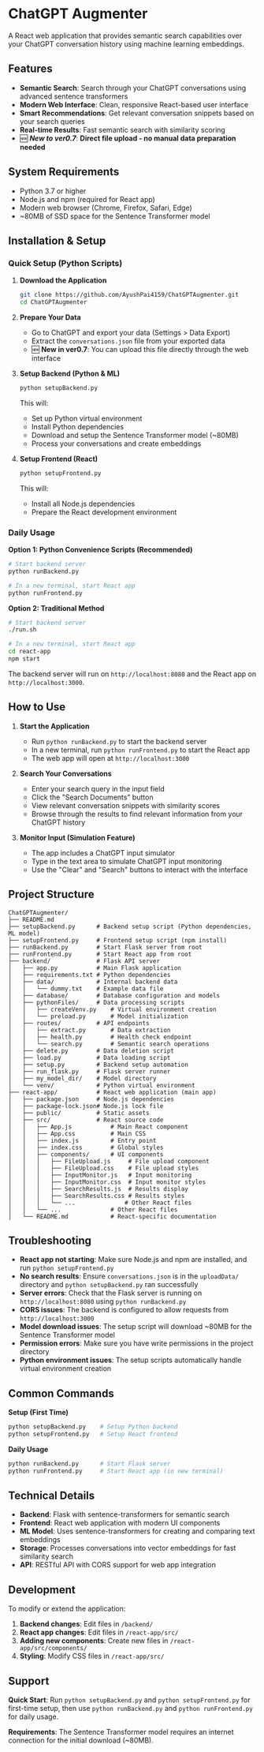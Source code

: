 # ChatGPT Augmenter

A React web application that provides semantic search capabilities over your ChatGPT conversation history using machine learning embeddings.

## Features

- **Semantic Search**: Search through your ChatGPT conversations using advanced sentence transformers
- **Modern Web Interface**: Clean, responsive React-based user interface
- **Smart Recommendations**: Get relevant conversation snippets based on your search queries
- **Real-time Results**: Fast semantic search with similarity scoring
- 🆕 **_New to ver0.7_**: **Direct file upload - no manual data preparation needed**

## System Requirements

- Python 3.7 or higher
- Node.js and npm (required for React app)
- Modern web browser (Chrome, Firefox, Safari, Edge)
- ~80MB of SSD space for the Sentence Transformer model

## Installation & Setup

### Quick Setup (Python Scripts)

1. **Download the Application**
   ```bash
   git clone https://github.com/AyushPai4159/ChatGPTAugmenter.git
   cd ChatGPTAugmenter
   ```

2. **Prepare Your Data**
   - Go to ChatGPT and export your data (Settings > Data Export)
   - Extract the `conversations.json` file from your exported data
   - 🆕 **New in ver0.7**: You can upload this file directly through the web interface

3. **Setup Backend (Python & ML)**
   ```bash
   python setupBackend.py
   ```
   This will:
   - Set up Python virtual environment
   - Install Python dependencies
   - Download and setup the Sentence Transformer model (~80MB)
   - Process your conversations and create embeddings

4. **Setup Frontend (React)**
   ```bash
   python setupFrontend.py
   ```
   This will:
   - Install all Node.js dependencies
   - Prepare the React development environment

### Daily Usage

**Option 1: Python Convenience Scripts (Recommended)**
```bash
# Start backend server
python runBackend.py

# In a new terminal, start React app
python runFrontend.py
```

**Option 2: Traditional Method**
```bash
# Start backend server
./run.sh

# In a new terminal, start React app
cd react-app
npm start
```

The backend server will run on `http://localhost:8080` and the React app on `http://localhost:3000`.

## How to Use

1. **Start the Application**
   - Run `python runBackend.py` to start the backend server
   - In a new terminal, run `python runFrontend.py` to start the React app
   - The web app will open at `http://localhost:3000`

2. **Search Your Conversations**
   - Enter your search query in the input field
   - Click the "Search Documents" button
   - View relevant conversation snippets with similarity scores
   - Browse through the results to find relevant information from your ChatGPT history

3. **Monitor Input (Simulation Feature)**
   - The app includes a ChatGPT input simulator
   - Type in the text area to simulate ChatGPT input monitoring
   - Use the "Clear" and "Search" buttons to interact with the interface

## Project Structure


```
ChatGPTAugmenter/
├── README.md
├── setupBackend.py      # Backend setup script (Python dependencies, ML model)
├── setupFrontend.py     # Frontend setup script (npm install)
├── runBackend.py        # Start Flask server from root
├── runFrontend.py       # Start React app from root
├── backend/             # Flask API server
│   ├── app.py           # Main Flask application
│   ├── requirements.txt # Python dependencies
│   ├── data/            # Internal backend data
│   │   └── dummy.txt    # Example data file
│   ├── database/        # Database configuration and models
│   ├── pythonFiles/     # Data processing scripts
│   │   ├── createVenv.py    # Virtual environment creation
│   │   └── preload.py       # Model initialization
│   ├── routes/          # API endpoints
│   │   ├── extract.py       # Data extraction
│   │   ├── health.py        # Health check endpoint
│   │   └── search.py        # Semantic search operations
│   ├── delete.py        # Data deletion script
│   ├── load.py          # Data loading script
│   ├── setup.py         # Backend setup automation
│   ├── run_flask.py     # Flask server runner
│   ├── my_model_dir/    # Model directory
│   └── venv/            # Python virtual environment
├── react-app/           # React web application (main app)
│   ├── package.json     # Node.js dependencies
│   ├── package-lock.json# Node.js lock file
│   ├── public/          # Static assets
│   ├── src/             # React source code
│   │   ├── App.js           # Main React component
│   │   ├── App.css          # Main CSS
│   │   ├── index.js         # Entry point
│   │   ├── index.css        # Global styles
│   │   ├── components/      # UI components
│   │   │   ├── FileUpload.js     # File upload component
│   │   │   ├── FileUpload.css    # File upload styles
│   │   │   ├── InputMonitor.js   # Input monitoring
│   │   │   ├── InputMonitor.css  # Input monitor styles
│   │   │   ├── SearchResults.js  # Results display
│   │   │   ├── SearchResults.css # Results styles
│   │   │   └── ...              # Other React files
│   │   └── ...              # Other React files
│   └── README.md            # React-specific documentation
```

## Troubleshooting

- **React app not starting**: Make sure Node.js and npm are installed, and run `python setupFrontend.py`
- **No search results**: Ensure `conversations.json` is in the `uploadData/` directory and `python setupBackend.py` ran successfully
- **Server errors**: Check that the Flask server is running on `http://localhost:8080` using `python runBackend.py`
- **CORS issues**: The backend is configured to allow requests from `http://localhost:3000`
- **Model download issues**: The setup script will download ~80MB for the Sentence Transformer model
- **Permission errors**: Make sure you have write permissions in the project directory
- **Python environment issues**: The setup scripts automatically handle virtual environment creation

## Common Commands

**Setup (First Time)**
```bash
python setupBackend.py    # Setup Python backend
python setupFrontend.py   # Setup React frontend
```

**Daily Usage**
```bash
python runBackend.py      # Start Flask server
python runFrontend.py     # Start React app (in new terminal)
```

## Technical Details

- **Backend**: Flask with sentence-transformers for semantic search
- **Frontend**: React web application with modern UI components
- **ML Model**: Uses sentence-transformers for creating and comparing text embeddings
- **Storage**: Processes conversations into vector embeddings for fast similarity search
- **API**: RESTful API with CORS support for web app integration

## Development

To modify or extend the application:

1. **Backend changes**: Edit files in `/backend/` 
2. **React app changes**: Edit files in `/react-app/src/`
3. **Adding new components**: Create new files in `/react-app/src/components/`
4. **Styling**: Modify CSS files in `/react-app/src/`

## Support

**Quick Start**: Run `python setupBackend.py` and `python setupFrontend.py` for first-time setup, then use `python runBackend.py` and `python runFrontend.py` for daily usage.

**Requirements**: The Sentence Transformer model requires an internet connection for the initial download (~80MB).